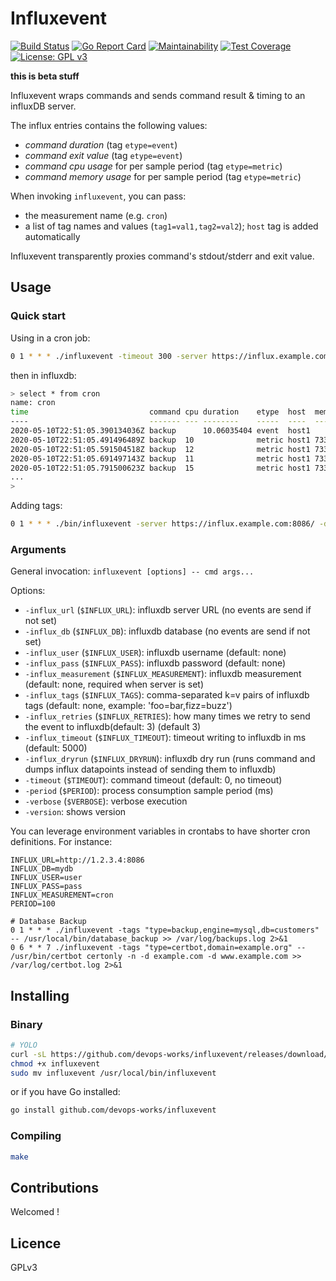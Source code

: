 # Influxevent

[![Build Status](https://travis-ci.org/devops-works/influxevent.svg?branch=master)](https://travis-ci.org/devops-works/influxevent)
[![Go Report Card](https://goreportcard.com/badge/github.com/devops-works/influxevent)](https://goreportcard.com/report/github.com/devops-works/influxevent)
[![Maintainability](https://api.codeclimate.com/v1/badges/c4371a3fb883f200ccef/maintainability)](https://codeclimate.com/github/devops-works/influxevent/maintainability)
[![Test Coverage](https://api.codeclimate.com/v1/badges/c4371a3fb883f200ccef/test_coverage)](https://codeclimate.com/github/devops-works/influxevent/test_coverage)
[![License: GPL v3](https://img.shields.io/badge/License-GPLv3-blue.svg)](https://www.gnu.org/licenses/gpl-3.0)

**this is beta stuff**

Influxevent wraps commands and sends command result & timing to an influxDB server.

The influx entries contains the following values:

- *command duration* (tag `etype=event`)
- *command exit value* (tag `etype=event`)
- *command cpu usage* for per sample period (tag `etype=metric`)
- *command memory usage* for per sample period (tag `etype=metric`)

When invoking `influxevent`, you can pass:

- the measurement name (e.g. `cron`)
- a list of tag names and values (`tag1=val1,tag2=val2`); `host` tag is added
  automatically

Influxevent transparently proxies command's stdout/stderr and exit value.

## Usage

### Quick start

Using in a cron job:

```bash
0 1 * * * ./influxevent -timeout 300 -server https://influx.example.com:8086/ -db mydb -measurement cron -period 100 -tag command=backup -retry 3 -- /usr/local/bin/database_backup >> /var/log/backups.log 2>&1
```

then in influxdb:

```bash
> select * from cron
name: cron
time                           command cpu duration    etype  host  memory status
----                           ------- --- --------    -----  ----  ------ ------
2020-05-10T22:51:05.390134036Z backup      10.06035404 event  host1        0
2020-05-10T22:51:05.491496489Z backup  10              metric host1 733184 
2020-05-10T22:51:05.591504518Z backup  12              metric host1 733184 
2020-05-10T22:51:05.691497143Z backup  11              metric host1 733184 
2020-05-10T22:51:05.791500623Z backup  15              metric host1 733184 
...
>
```

Adding tags:

```bash
0 1 * * * ./bin/influxevent -server https://influx.example.com:8086/ -db mydb -measurement events --tags program=database_backup,db=foodb -- /usr/local/bin/database_backup foodb >> /var/log/backups.log 2>&1
```

### Arguments

General invocation: `influxevent [options] -- cmd args...`

Options:

- `-influx_url` (`$INFLUX_URL`): influxdb server URL (no events are send if not set)
- `-influx_db` (`$INFLUX_DB`): influxdb database (no events are send if not set)
- `-influx_user` (`$INFLUX_USER`): influxdb username (default: none)
- `-influx_pass` (`$INFLUX_PASS`): influxdb password (default: none)
- `-influx_measurement` (`$INFLUX_MEASUREMENT`): influxdb measurement (default: none, required when server is set)
- `-influx_tags` (`$INFLUX_TAGS`): comma-separated k=v pairs of influxdb tags (default: none, example: 'foo=bar,fizz=buzz')
- `-influx_retries` (`$INFLUX_RETRIES`): how many times we retry to send the event to influxdb(default: 3) (default 3)
- `-influx_timeout` (`$INFLUX_TIMEOUT`): timeout writing to influxdb in ms (default: 5000)
- `-influx_dryrun` (`$INFLUX_DRYRUN`): influxdb dry run (runs command and dumps influx datapoints instead of sending them to influxdb)
- `-timeout` (`$TIMEOUT`): command timeout (default: 0, no timeout)
- `-period` (`$PERIOD`): process consumption sample period (ms)
- `-verbose` (`$VERBOSE`): verbose execution
- `-version`: shows version

You can leverage environment variables in crontabs to have shorter cron
definitions. For instance:

```
INFLUX_URL=http://1.2.3.4:8086
INFLUX_DB=mydb
INFLUX_USER=user
INFLUX_PASS=pass
INFLUX_MEASUREMENT=cron
PERIOD=100

# Database Backup
0 1 * * * ./influxevent -tags "type=backup,engine=mysql,db=customers" -- /usr/local/bin/database_backup >> /var/log/backups.log 2>&1
0 6 * * 7 ./influxevent -tags "type=certbot,domain=example.org" -- /usr/bin/certbot certonly -n -d example.com -d www.example.com >> /var/log/certbot.log 2>&1
```

## Installing

### Binary

```bash
# YOLO
curl -sL https://github.com/devops-works/influxevent/releases/download/v0.5/influxevent-amd64-v0.5.gz -o - | gunzip > influxevent
chmod +x influxevent
sudo mv influxevent /usr/local/bin/influxevent
```

or if you have Go installed:

```bash
go install github.com/devops-works/influxevent
```

### Compiling

```bash
make
```

## Contributions

Welcomed !

## Licence

GPLv3